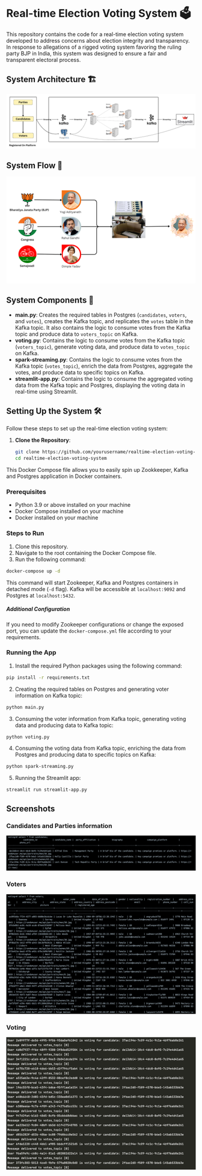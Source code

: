 # Real-time Election Voting System 🗳️

This repository contains the code for a real-time election voting system developed to address concerns about election integrity and transparency. In response to allegations of a rigged voting system favoring the ruling party BJP in India, this system was designed to ensure a fair and transparent electoral process.

## System Architecture 🏗️
![system_architecture.jpg](images%2Fsystem_architecture.jpg)

## System Flow 🔄
![system_flow.jpg](images%2Fsystem_flow.jpg)

## System Components 🧩
- **main.py**: Creates the required tables in Postgres (`candidates`, `voters`, and `votes`), creates the Kafka topic, and replicates the `votes` table in the Kafka topic. It also contains the logic to consume votes from the Kafka topic and produce data to `voters_topic` on Kafka.
- **voting.py**: Contains the logic to consume votes from the Kafka topic (`voters_topic`), generate voting data, and produce data to `votes_topic` on Kafka.
- **spark-streaming.py**: Contains the logic to consume votes from the Kafka topic (`votes_topic`), enrich the data from Postgres, aggregate the votes, and produce data to specific topics on Kafka.
- **streamlit-app.py**: Contains the logic to consume the aggregated voting data from the Kafka topic and Postgres, displaying the voting data in real-time using Streamlit.

## Setting Up the System 🛠️

Follow these steps to set up the real-time election voting system:

1. **Clone the Repository**:
   ```bash
   git clone https://github.com/yourusername/realtime-election-voting-system.git
   cd realtime-election-voting-system

This Docker Compose file allows you to easily spin up Zookkeeper, Kafka and Postgres application in Docker containers. 

### Prerequisites
- Python 3.9 or above installed on your machine
- Docker Compose installed on your machine
- Docker installed on your machine


### Steps to Run
1. Clone this repository.
2. Navigate to the root containing the Docker Compose file.
3. Run the following command:

```bash
docker-compose up -d
```
This command will start Zookeeper, Kafka and Postgres containers in detached mode (`-d` flag). Kafka will be accessible at `localhost:9092` and Postgres at `localhost:5432`.

##### Additional Configuration
If you need to modify Zookeeper configurations or change the exposed port, you can update the `docker-compose.yml` file according to your requirements.

### Running the App
1. Install the required Python packages using the following command:

```bash
pip install -r requirements.txt
```

2. Creating the required tables on Postgres and generating voter information on Kafka topic:

```bash
python main.py
```

3. Consuming the voter information from Kafka topic, generating voting data and producing data to Kafka topic:

```bash
python voting.py
```

4. Consuming the voting data from Kafka topic, enriching the data from Postgres and producing data to specific topics on Kafka:

```bash
python spark-streaming.py
```

5. Running the Streamlit app:

```bash
streamlit run streamlit-app.py
```

## Screenshots
### Candidates and Parties information
![candidates_and_party.png](images/candidates_and_party.png)
### Voters
![voters.png](images%2Fvoters.png)

### Voting
![voting.png](images%2Fvoting.png)

